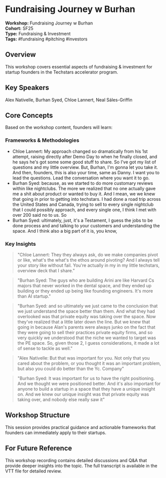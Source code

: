 # Fundraising Journey w  Burhan

**Workshop:** Fundraising Journey w  Burhan  
**Cohort:** SF25  
**Type:** Fundraising & Investment  
**Tags:** #fundraising #pitching #investors

## Overview

This workshop covers essential aspects of fundraising & investment for startup founders in the Techstars accelerator program.

## Key Speakers

Alex Nativelle, Burhan Syed, Chloe Lannert, Neal Sáles-Griffin

## Core Concepts

Based on the workshop content, founders will learn:


### Frameworks & Methodologies

- Chloe Lannert: My approach changed so dramatically from his 1st attempt, raising directly after Demo Day to when he finally closed, and he says he's got some some good stuff to share. So I've got my list of questions and my little overview. But, Burhan, I'm gonna let you take it. And then, founders, this is also your time, same as Danny. I want you to lead the questions. Lead the conversation where you want it to go.
- Burhan Syed: because, as we started to do more customary reviews within like nightclubs. The more we realized that no one actually gave me a shit about product or wanted to buy it. And I mean, we we knew that going in prior to getting into techstars. I had done a road trip across the United States and Canada, trying to sell to every single nightclub that I could possibly approach, and every single one, I think I met with over 200 said no to us. So
- Burhan Syed: ultimately, just, it's a Testament, I guess the jobs to be done process and and talking to your customers and understanding the space. And I think also a big part of it is, you know,

### Key Insights

> "Chloe Lannert: They they always ask, do we make companies pivot or like, what's the what's the ethos around pivoting? And I always tell your story like without fail. You're actually in my in my little techstars, overview deck that I share."

> "Burhan Syed: The guys who are building Arini are like Harvard Cs majors that never worked in the dental space, and they ended up building or they ended up being like founding engineers. It's more than AI startup."

> "Burhan Syed: and so ultimately we just came to the conclusion that we just understand the space better than them. And what they had overlooked was that private equity was taking over the space. Now they've realized that a little later down the line. But we knew that going in because Alan's parents were always junko on the fact that they were going to sell their practices private equity firms, and so very quickly we understood that the niche we wanted to target was the PE space. So, given those 2, I guess considerations, it made a lot of sense to tackle as well."

> "Alex Nativelle: But that was important for you. Not only that you cared about the problem, or you thought it was an important problem, but also you could do better than the Yc. Company"

> "Burhan Syed: It was important for us to have the right positioning. And we thought we were positioned better. And it's also important for anyone to build a startup in a space that they have a unique insight on. And we knew our unique insight was that private equity was taking over, and nobody else really saw it"


## Workshop Structure

This session provides practical guidance and actionable frameworks that founders can immediately apply to their startups.

## For Future Reference

This workshop recording contains detailed discussions and Q&A that provide deeper insights into the topic. The full transcript is available in the VTT file for detailed review.
